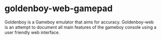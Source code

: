goldenboy-web-gamepad
=====================

Goldenboy is a Gameboy emulator that aims for accuracy. Goldenboy-web is an attempt to document all main features of the gameboy console using a user friendly  web interface.

